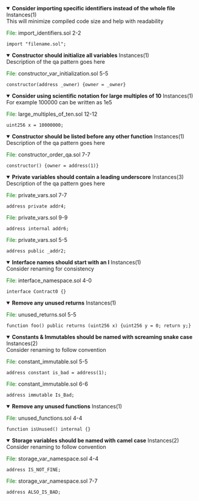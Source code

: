 
 <details open> 
 <summary> 
 <Strong>Consider importing specific identifiers instead of the whole file</Strong> Instances(1) 
 </summary> 
 This will minimize compiled code size and help with readability 

 <span style="color: green;">File: </span> import_identifiers.sol 2-2 
 ```solidity 
 import "filename.sol"; 
 ``` 
 </details>

 <details open> 
 <summary> 
 <Strong>Constructor should initialize all variables</Strong> Instances(1) 
 </summary> 
 Description of the qa pattern goes here 

 <span style="color: green;">File: </span> constructor_var_initialization.sol 5-5 
 ```solidity 
 constructor(address _owner) {owner = _owner} 
 ``` 
 </details>

 <details open> 
 <summary> 
 <Strong>Consider using scientific notation for large multiples of 10</Strong> Instances(1) 
 </summary> 
 For example 100000 can be written as 1e5 

 <span style="color: green;">File: </span> large_multiples_of_ten.sol 12-12 
 ```solidity 
 uint256 x = 10000000; 
 ``` 
 </details>

 <details open> 
 <summary> 
 <Strong>Constructor should be listed before any other function</Strong> Instances(1) 
 </summary> 
 Description of the qa pattern goes here 

 <span style="color: green;">File: </span> constructor_order_qa.sol 7-7 
 ```solidity 
 constructor() {owner = address(1)} 
 ``` 
 </details>

 <details open> 
 <summary> 
 <Strong>Private variables should contain a leading underscore</Strong> Instances(3) 
 </summary> 
 Description of the qa pattern goes here 

 <span style="color: green;">File: </span> private_vars.sol 7-7 
 ```solidity 
 address private addr4; 
 ```

 <span style="color: green;">File: </span> private_vars.sol 9-9 
 ```solidity 
 address internal addr6; 
 ```

 <span style="color: green;">File: </span> private_vars.sol 5-5 
 ```solidity 
 address public _addr2; 
 ``` 
 </details>

 <details open> 
 <summary> 
 <Strong>Interface names should start with an I</Strong> Instances(1) 
 </summary> 
 Consider renaming for consistency 

 <span style="color: green;">File: </span> interface_namespace.sol 4-0 
 ```solidity 
 interface Contract0 {} 
 ``` 
 </details>

 <details open> 
 <summary> 
 <Strong>Remove any unused returns</Strong> Instances(1) 
 </summary> 
  

 <span style="color: green;">File: </span> unused_returns.sol 5-5 
 ```solidity 
 function foo() public returns (uint256 x) {uint256 y = 0; return y;} 
 ``` 
 </details>

 <details open> 
 <summary> 
 <Strong>Constants & Immutables should be named with screaming snake case</Strong> Instances(2) 
 </summary> 
 Consider renaming to follow convention 

 <span style="color: green;">File: </span> constant_immutable.sol 5-5 
 ```solidity 
 address constant is_bad = address(1); 
 ```

 <span style="color: green;">File: </span> constant_immutable.sol 6-6 
 ```solidity 
 address immutable Is_Bad; 
 ``` 
 </details>

 <details open> 
 <summary> 
 <Strong>Remove any unused functions</Strong> Instances(1) 
 </summary> 
  

 <span style="color: green;">File: </span> unused_functions.sol 4-4 
 ```solidity 
 function isUnused() internal {} 
 ``` 
 </details>

 <details open> 
 <summary> 
 <Strong>Storage variables should be named with camel case</Strong> Instances(2) 
 </summary> 
 Consider renaming to follow convention 

 <span style="color: green;">File: </span> storage_var_namespace.sol 4-4 
 ```solidity 
 address IS_NOT_FINE; 
 ```

 <span style="color: green;">File: </span> storage_var_namespace.sol 7-7 
 ```solidity 
 address ALSO_IS_BAD; 
 ``` 
 </details>
